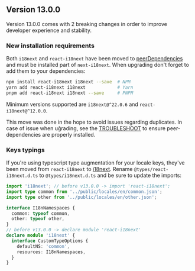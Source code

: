 ## Version 13.0.0

Version 13.0.0 comes with 2 breaking changes in order to improve developer experience and
stability.

### New installation requirements

Both `i18next` and `react-i18next` have been moved to [peerDependencies](https://github.com/npm/rfcs/blob/main/implemented/0030-no-install-optional-peer-deps.md)
and must be installed part of `next-i18next`. When upgrading don't forget to add them to your dependencies:

```bash
npm install react-i18next i18next --save  # NPM
yarn add react-i18next i18next            # Yarn
pnpm add react-i18next i18next --save     # PNPM
```

Minimum versions supported are `i18next@^22.0.6` and `react-i18next@^12.0.0`.

This move was done in the hope to avoid issues regarding duplicates. In case of issue when
uĝrading, see the [TROUBLESHOOT](https://github.com/i18next/next-i18next/blob/master/TROUBLESHOOT.md#multiple-instances)
to ensure peer-dependencies are properly installed. 

### Keys typings

If you're using typescript type augmentation for your locale keys, they've been moved from `react-i18next` to [i18next](https://www.i18next.com/overview/typescript). 
Rename `@types/react-i18next.d.ts` to `@types/i18next.d.ts` and be sure to update the imports:

```typescript
import 'i18next'; // before v13.0.0 -> import 'react-i18next';
import type common from '../public/locales/en/common.json';
import type other from '../public/locales/en/other.json';

interface I18nNamespaces {
  common: typeof common,
  other: typeof other,
}
// before v13.0.0 -> declare module 'react-i18next'
declare module 'i18next' {
  interface CustomTypeOptions {
    defaultNS: 'common',
    resources: I18nNamespaces,
  }
}
```
